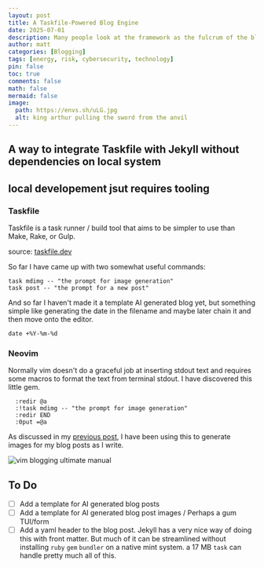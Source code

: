 ```yaml
---
layout: post
title: A Taskfile-Powered Blog Engine
date: 2025-07-01 
description: Many people look at the framework as the fulcrum of the blog. I believe that its the tooling that makes a blog both fun to read and write 
author: matt
categories: [Blogging]
tags: [energy, risk, cybersecurity, technology]
pin: false
toc: true
comments: false
math: false
mermaid: false
image:
  path: https://envs.sh/uLG.jpg
  alt: king arthur pulling the sword from the anvil
---
```


## A way to integrate Taskfile with Jekyll without dependencies on local system

## local developement jsut requires tooling

### Taskfile

Taskfile is a task runner / build tool that aims to be simpler to use than Make, Rake, or Gulp.

source: [taskfile.dev](https://taskfile.dev)

So far I have came up with two somewhat useful commands:

```console
task mdimg -- "the prompt for image generation"
task post -- "the prompt for a new post"
```

And so far I haven't made it a template AI generated blog yet, but something simple like generating the date in the filename and maybe later chain it and then move onto the editor.

```console
date +%Y-%m-%d
```

### Neovim
Normally vim doesn't do a graceful job at inserting stdout text and requires some macros to format the text from terminal stdout. I have discovered this little gem.

```console
  :redir @a
  :!task mdimg -- "the prompt for image generation" 
  :redir END
  :0put =@a
```
As discussed in my [previous post](_site/posts/-scripts-for-ai-slop-blog-machine/index.html), I have been using this to generate images for my blog posts as I write.

![vim blogging ultimate manual](https://envs.sh/uLL.jpg)

## To Do

- [ ] Add a template for AI generated blog posts
- [ ] Add a template for AI generated blog post images / Perhaps a gum TUI/form
- [ ] Add a yaml header to the blog post. Jekyll has a very nice way of doing this with front matter. But much of it can be streamlined without installing `ruby` `gem` `bundler` on a native mint system. a 17 MB `task` can handle pretty much all of this.
